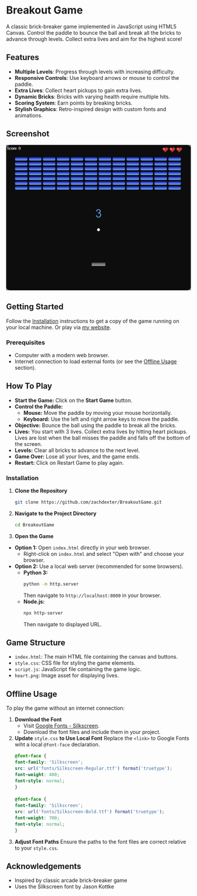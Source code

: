 # Breakout Game

A classic brick-breaker game implemented in JavaScript using HTML5 Canvas. Control the paddle to bounce the ball and break all the bricks to advance through levels. Collect extra lives and aim for the highest score!

## Features

- **Multiple Levels**: Progress through levels with increasing difficulty.
- **Responsive Controls**: Use keyboard arrows or mouse to control the paddle.
- **Extra Lives**: Collect heart pickups to gain extra lives.
- **Dynamic Bricks**: Bricks with varying health require multiple hits.
- **Scoring System**: Earn points by breaking bricks.
- **Stylish Graphics**: Retro-inspired design with custom fonts and animations.

## Screenshot

![Game Screenshot](BreakoutScreenshot.png)

## Getting Started

Follow the [Installation](#installation) instructions to get a copy of the game running on your local machine. Or play via [my website](https://zacharydexter.com/breakout/breakout.html).

### Prerequisites

- Computer with a modern web browser.
- Internet connection to load external fonts (or see the [Offline Usage](#offline-usage) section).

## How To Play

- **Start the Game:** Click on the **Start Game** button.
- **Control the Paddle:**
    - **Mouse:** Move the paddle by moving your mouse horizontally.
    - **Keyboard:** Use the left and right arrow keys to move the paddle.
- **Objective:** Bounce the ball using the paddle to break all the bricks.
- **Lives:** You start with 3 lives. Collect extra lives by hitting heart pickups. Lives are lost when the ball misses the paddle and falls off the bottom of the screen.
- **Levels:** Clear all bricks to advance to the next level.
- **Game Over:** Lose all your lives, and the game ends.
- **Restart:** Click on Restart Game to play again.

### Installation

1. **Clone the Repository**

   ```bash
   git clone https://github.com/zachdexter/BreakoutGame.git
   ```

2. **Navigate to the Project Directory**

    ```bash
    cd BreakoutGame
    ```

3. **Open the Game**

- **Option 1:**  Open `index.html` directly in your web browser.
    - Right-click on `index.html` and select "Open with" and choose your browser.
- **Option 2:** Use a local web server (recommended for some browsers).
    - **Python 3:**
        ```bash
        python -m http.server
        ```
        Then navigate to `http://localhost:8000` in your browser.
    - **Node.js:**
        ```bash
        npx http-server
        ```
        Then navigate to displayed URL.


## Game Structure

- `index.html`: The main HTML file containing the canvas and buttons.
- `style.css`: CSS file for styling the game elements.
- `script.js`: JavaScript file containing the game logic.
- `heart.png`: Image asset for displaying lives.

## Offline Usage

To play the game without an internet connection: 
1. **Download the Font**
    - Visit [Google Fonts - Silkscreen](https://fonts.google.com/specimen/Silkscreen).
    - Download the font files and include them in your project.
2. **Update** `style.css` **to Use Local Font**
    Replace the `<link>` to Google Fonts wiht a local `@font-face` declaration.
    ```css
    @font-face {
    font-family: 'Silkscreen';
    src: url('fonts/Silkscreen-Regular.ttf') format('truetype');
    font-weight: 400;
    font-style: normal;
    }

    @font-face {
    font-family: 'Silkscreen';
    src: url('fonts/Silkscreen-Bold.ttf') format('truetype');
    font-weight: 700;
    font-style: normal;
    }
    ```
3. **Adjust Font Paths**
    Ensure the paths to the font files are correct relative to your `style.css`.

## Acknowledgements

- Inspired by classic arcade brick-breaker game
- Uses the Silkscreen font by Jason Kottke
